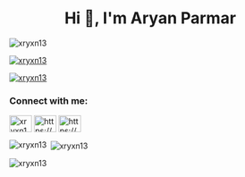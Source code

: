 <h1 align="center">Hi 👋, I'm Aryan Parmar</h1>
<p align="left"> <img src="https://komarev.com/ghpvc/?username=xryxn13&label=Profile%20views&color=0e75b6&style=flat" alt="xryxn13" /> </p>

<p align="left"> <a href="https://github.com/ryo-ma/github-profile-trophy"><img src="https://github-profile-trophy.vercel.app/?username=xryxn13" alt="xryxn13" /></a> </p>

<p align="left"> <a href="https://twitter.com/xryxn13" target="blank"><img src="https://img.shields.io/twitter/follow/xryxn13?logo=twitter&style=for-the-badge" alt="xryxn13" /></a> </p>

<h3 align="left">Connect with me:</h3>
<p align="left">
<a href="https://twitter.com/xryxn13" target="blank"><img align="center" src="https://raw.githubusercontent.com/rahuldkjain/github-profile-readme-generator/master/src/images/icons/Social/twitter.svg" alt="xryxn13" height="30" width="40" /></a>
<a href="https://linkedin.com/in/https://www.linkedin.com/in/xryxn13/" target="blank"><img align="center" src="https://raw.githubusercontent.com/rahuldkjain/github-profile-readme-generator/master/src/images/icons/Social/linked-in-alt.svg" alt="https://www.linkedin.com/in/xryxn13/" height="30" width="40" /></a>
<a href="https://instagram.com/https://www.instagram.com/xryxn13/" target="blank"><img align="center" src="https://raw.githubusercontent.com/rahuldkjain/github-profile-readme-generator/master/src/images/icons/Social/instagram.svg" alt="https://www.instagram.com/xryxn13/" height="30" width="40" /></a>
</p>

<p><img align="left" src="https://github-readme-stats.vercel.app/api/top-langs?username=xryxn13&show_icons=true&locale=en&layout=compact" alt="xryxn13" /></p>

<p>&nbsp;<img align="center" src="https://github-readme-stats.vercel.app/api?username=xryxn13&show_icons=true&locale=en" alt="xryxn13" /></p>

<p><img align="center" src="https://github-readme-streak-stats.herokuapp.com/?user=xryxn13&" alt="xryxn13" /></p>
